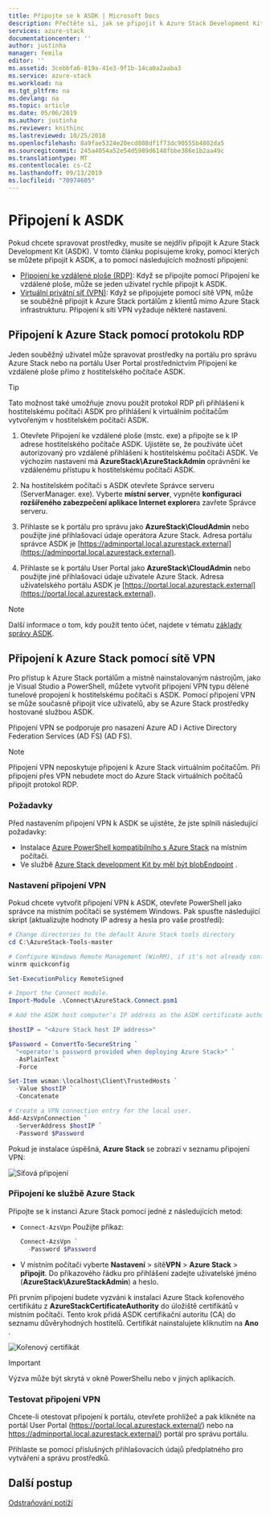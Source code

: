 ```yaml
---
title: Připojte se k ASDK | Microsoft Docs
description: Přečtěte si, jak se připojit k Azure Stack Development Kit (ASDK).
services: azure-stack
documentationcenter: ''
author: justinha
manager: femila
editor: ''
ms.assetid: 3cebbfa6-819a-41e3-9f1b-14ca0a2aaba3
ms.service: azure-stack
ms.workload: na
ms.tgt_pltfrm: na
ms.devlang: na
ms.topic: article
ms.date: 05/06/2019
ms.author: justinha
ms.reviewer: knithinc
ms.lastreviewed: 10/25/2018
ms.openlocfilehash: 8a9fae5324e20ecd808df1f73dc90555b4802da5
ms.sourcegitcommit: 245a4054a52e54d5989d6148fbbe386e1b2aa49c
ms.translationtype: MT
ms.contentlocale: cs-CZ
ms.lasthandoff: 09/13/2019
ms.locfileid: "70974605"
---
```

# <a name="connect-to-the-asdk"></a>Připojení k ASDK

Pokud chcete spravovat prostředky, musíte se nejdřív připojit k Azure Stack Development Kit (ASDK). V tomto článku popisujeme kroky, pomocí kterých se můžete připojit k ASDK, a to pomocí následujících možností připojení:

* [Připojení ke vzdálené ploše (RDP)](#connect-with-rdp): Když se připojíte pomocí Připojení ke vzdálené ploše, může se jeden uživatel rychle připojit k ASDK.
* [Virtuální privátní síť (VPN)](#connect-with-vpn): Když se připojujete pomocí sítě VPN, může se souběžně připojit k Azure Stack portálům z klientů mimo Azure Stack infrastrukturu. Připojení k síti VPN vyžaduje některé nastavení.

<a name="connect-with-rdp"></a>
## <a name="connect-to-azure-stack-using-rdp"></a>Připojení k Azure Stack pomocí protokolu RDP

Jeden souběžný uživatel může spravovat prostředky na portálu pro správu Azure Stack nebo na portálu User Portal prostřednictvím Připojení ke vzdálené ploše přímo z hostitelského počítače ASDK.

> [!TIP]
> Tato možnost také umožňuje znovu použít protokol RDP při přihlášení k hostitelskému počítači ASDK pro přihlášení k virtuálním počítačům vytvořeným v hostitelském počítači ASDK.

1. Otevřete Připojení ke vzdálené ploše (mstc. exe) a připojte se k IP adrese hostitelského počítače ASDK. Ujistěte se, že používáte účet autorizovaný pro vzdálené přihlášení k hostitelskému počítači ASDK. Ve výchozím nastavení má **AzureStack\AzureStackAdmin** oprávnění ke vzdálenému přístupu k hostitelskému počítači ASDK.  

2. Na hostitelském počítači s ASDK otevřete Správce serveru (ServerManager. exe). Vyberte **místní server**, vypněte **konfiguraci rozšířeného zabezpečení aplikace Internet explorer**a zavřete Správce serveru.

3. Přihlaste se k portálu pro správu jako **AzureStack\CloudAdmin** nebo použijte jiné přihlašovací údaje operátora Azure Stack. Adresa portálu správce ASDK je [https://adminportal.local.azurestack.external](https://adminportal.local.azurestack.external).

4. Přihlaste se k portálu User Portal jako **AzureStack\CloudAdmin** nebo použijte jiné přihlašovací údaje uživatele Azure Stack. Adresa uživatelského portálu ASDK je [https://portal.local.azurestack.external](https://portal.local.azurestack.external).

> [!NOTE]
> Další informace o tom, kdy použít tento účet, najdete v tématu [základy správy ASDK](asdk-admin-basics.md#what-account-should-i-use).

<a name="connect-with-vpn"></a>
## <a name="connect-to-azure-stack-using-vpn"></a>Připojení k Azure Stack pomocí sítě VPN

Pro přístup k Azure Stack portálům a místně nainstalovaným nástrojům, jako je Visual Studio a PowerShell, můžete vytvořit připojení VPN typu dělené tunelové propojení k hostitelskému počítači s ASDK. Pomocí připojení VPN se může současně připojit více uživatelů, aby se Azure Stack prostředky hostované službou ASDK.

Připojení VPN se podporuje pro nasazení Azure AD i Active Directory Federation Services (AD FS) (AD FS).

> [!NOTE]
> Připojení VPN neposkytuje připojení k Azure Stack virtuálním počítačům. Při připojení přes VPN nebudete moct do Azure Stack virtuálních počítačů připojit protokol RDP.

### <a name="prerequisites"></a>Požadavky
Před nastavením připojení VPN k ASDK se ujistěte, že jste splnili následující požadavky:

- Instalace [Azure PowerShell kompatibilního s Azure Stack](asdk-post-deploy.md#install-azure-stack-powershell) na místním počítači.  
- Ve službě [Azure Stack development Kit by měl být blobEndpoint](asdk-post-deploy.md#download-the-azure-stack-tools) .

### <a name="set-up-vpn-connectivity"></a>Nastavení připojení VPN

Pokud chcete vytvořit připojení VPN k ASDK, otevřete PowerShell jako správce na místním počítači se systémem Windows. Pak spusťte následující skript (aktualizujte hodnoty IP adresy a hesla pro vaše prostředí):

```powershell
# Change directories to the default Azure Stack tools directory
cd C:\AzureStack-Tools-master

# Configure Windows Remote Management (WinRM), if it's not already configured.
winrm quickconfig  

Set-ExecutionPolicy RemoteSigned

# Import the Connect module.
Import-Module .\Connect\AzureStack.Connect.psm1

# Add the ASDK host computer's IP address as the ASDK certificate authority (CA) to the list of trusted hosts. Make sure you update the IP address and password values for your environment.

$hostIP = "<Azure Stack host IP address>"

$Password = ConvertTo-SecureString `
  "<operator's password provided when deploying Azure Stack>" `
  -AsPlainText `
  -Force

Set-Item wsman:\localhost\Client\TrustedHosts `
  -Value $hostIP `
  -Concatenate

# Create a VPN connection entry for the local user.
Add-AzsVpnConnection `
  -ServerAddress $hostIP `
  -Password $Password

```

Pokud je instalace úspěšná, **Azure Stack** se zobrazí v seznamu připojení VPN:

![Síťová připojení](media/asdk-connect/vpn.png)  

### <a name="connect-to-azure-stack"></a>Připojení ke službě Azure Stack

  Připojte se k instanci Azure Stack pomocí jedné z následujících metod:  

  * `Connect-AzsVpn` Použijte příkaz:
      
    ```powershell
    Connect-AzsVpn `
      -Password $Password
    ```

  * V místním počítači vyberte **Nastavení** > sítě**VPN** > **Azure Stack** > **připojit**. Do příkazového řádku pro přihlášení zadejte uživatelské jméno (**AzureStack\AzureStackAdmin**) a heslo.

Při prvním připojení budete vyzváni k instalaci Azure Stack kořenového certifikátu z **AzureStackCertificateAuthority** do úložiště certifikátů v místním počítači. Tento krok přidá ASDK certifikační autoritu (CA) do seznamu důvěryhodných hostitelů. Certifikát nainstalujete kliknutím na **Ano** .

![Kořenový certifikát](media/asdk-connect/cert.png)  
  
  > [!IMPORTANT]
  > Výzva může být skrytá v okně PowerShellu nebo v jiných aplikacích.

### <a name="test-vpn-connectivity"></a>Testovat připojení VPN

Chcete-li otestovat připojení k portálu, otevřete prohlížeč a pak klikněte na portál User Portal (https://portal.local.azurestack.external/) nebo na https://adminportal.local.azurestack.external/) portál pro správu portálu.

Přihlaste se pomocí příslušných přihlašovacích údajů předplatného pro vytváření a správu prostředků.  

## <a name="next-steps"></a>Další postup

[Odstraňování potíží](asdk-troubleshooting.md)
